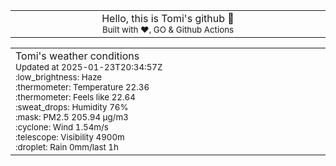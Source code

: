 
<div align="center">
<table>
<tbody>
<td align="center">
<img width="2000" height="0"><br>
Hello, this is Tomi's github 👋<br>
<sup>Built with ❤️, GO & Github Actions</sup><br>
<img width="2000" height="0">
</td>
</tbody>
</table>
</div>
<table>
<tbody>
<td align="left">
<img width="2000" height="0"><br>
Tomi's weather conditions<br>
<sup>Updated at 2025-01-23T20:34:57Z</sup><br>
<sup>:low_brightness: Haze</sup><br>
<sup>:thermometer: Temperature 22.36 </sup><br>
<sup>:thermometer: Feels like 22.64</sup><br>
<sup>:sweat_drops: Humidity 76%</sup><br>
<sup>:mask: PM2.5 205.94 μg/m3</sup><br>
<sup>:cyclone: Wind 1.54m/s </sup><br>
<sup>:telescope: Visibility 4900m </sup><br>
<sup>:droplet: Rain 0mm/last 1h </sup><br>
<img width="2000" height="0">
</td>
<td align="left">
<img width="2000" height="0"><br>
<br>
<img width="2000" height="0">
</td>
</tbody>
</table>
</div>
    